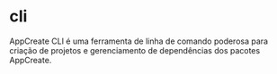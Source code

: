 # cli
 AppCreate CLI é uma ferramenta de linha de comando poderosa para criação de projetos e gerenciamento de dependências dos pacotes AppCreate.
